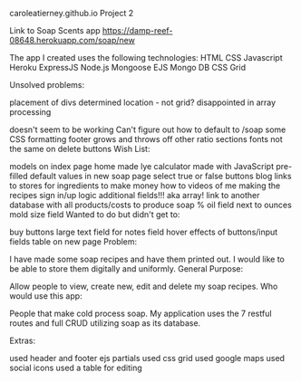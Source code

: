 caroleatierney.github.io
Project 2

Link to Soap Scents app https://damp-reef-08648.herokuapp.com/soap/new

The app I created uses the following technologies: HTML CSS Javascript Heroku ExpressJS Node.js Mongoose EJS Mongo DB CSS Grid

Unsolved problems:

placement of divs determined location - not grid?
disappointed in array processing

doesn't seem to be working
Can't figure out how to default to /soap
some CSS formatting
footer grows and throws off other ratio sections
fonts not the same on delete buttons
Wish List:

models on index page
home made lye calculator made with JavaScript
pre-filled default values in new soap page
select true or false buttons
blog
links to stores for ingredients to make money
how to videos of me making the recipes
sign in/up logic
additional fields!!! aka array!
link to another database with all products/costs to produce soap
% oil field next to ounces
mold size field
Wanted to do but didn't get to:

buy buttons
large text field for notes field
hover effects of buttons/input fields
table on new page
Problem:

I have made some soap recipes and have them printed out.
I would like to be able to store them digitally and uniformly.
General Purpose:

Allow people to view, create new, edit and delete my soap recipes.
Who would use this app:

People that make cold process soap.
My application uses the 7 restful routes and full CRUD utilizing soap as its database.

Extras:

used header and footer ejs partials
used css grid
used google maps
used social icons
used a table for editing
